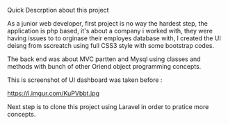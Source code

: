 Quick Descrption about this project

As a junior web developer, first project is no way the hardest step, the application is php based, it's about a company i worked with, they were having issues to
to orginase their employes database with, I created the UI deisng from sscreatch using full CSS3 style with some bootstrap codes.

The back end was about MVC partten and Mysql using classes and methods with bunch of other Oriend object programming concepts.

This is screenshot of UI dashboard was taken before : 

https://i.imgur.com/KuPVbbt.jpg

Next step is to clone this project using Laravel in order to pratice more concepts.
